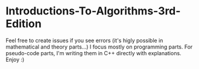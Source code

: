 # Introductions-To-Algorithms-3rd-Edition
Feel free to create issues if you see errors (it's higly possible in mathematical and theory parts...)
I focus mostly on programming parts.
For pseudo-code parts, I'm writing them in C++ directly with explanations.
Enjoy :)
